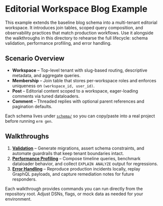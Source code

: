 # Editorial Workspace Blog Example

This example extends the baseline blog schema into a multi-tenant editorial workspace. It introduces join tables, scoped query
composition, and observability practices that match production workflows. Use it alongside the walkthroughs in this directory
to rehearse the full lifecycle: schema validation, performance profiling, and error handling.

## Scenario Overview

- **Workspace** – Top-level tenant with slug-based routing, descriptive metadata, and aggregate queries.
- **Membership** – Join table that stores per-workspace roles and enforces uniqueness on `(workspace_id, user_id)`.
- **Post** – Editorial content scoped to a workspace, eager-loading comments via tuned dataloaders.
- **Comment** – Threaded replies with optional parent references and pagination defaults.

Each schema lives under [`schema/`](./schema) so you can copy/paste into a real project before running `erm gen`.

## Walkthroughs

1. **[Validation](./walkthroughs/validation.md)** – Generate migrations, assert schema constraints, and automate guardrails that
   keep tenant boundaries intact.
2. **[Performance Profiling](./walkthroughs/performance-profiling.md)** – Compose timeline queries, benchmark dataloader
   behavior, and collect `EXPLAIN ANALYZE` output for regressions.
3. **[Error Handling](./walkthroughs/error-handling.md)** – Reproduce production incidents locally, replay GraphQL payloads, and
   capture remediation notes for future responders.

Each walkthrough provides commands you can run directly from the repository root. Adjust DSNs, flags, or mock data as needed
for your environment.
